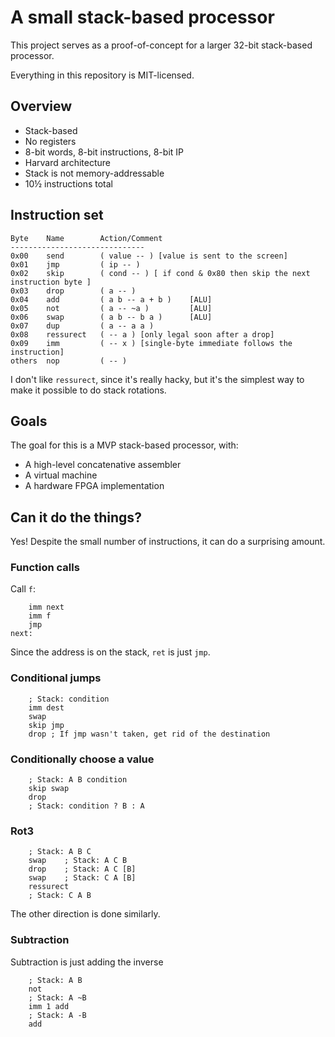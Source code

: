 # A small stack-based processor

This project serves as a proof-of-concept for a larger 32-bit stack-based processor.

Everything in this repository is MIT-licensed.

## Overview

 - Stack-based
 - No registers
 - 8-bit words, 8-bit instructions, 8-bit IP
 - Harvard architecture
 - Stack is not memory-addressable
 - 10½ instructions total

## Instruction set

```
Byte    Name        Action/Comment
------------------------------
0x00    send        ( value -- ) [value is sent to the screen]
0x01    jmp         ( ip -- )
0x02    skip        ( cond -- ) [ if cond & 0x80 then skip the next instruction byte ]
0x03    drop        ( a -- )
0x04    add         ( a b -- a + b )    [ALU]
0x05    not         ( a -- ~a )         [ALU]
0x06    swap        ( a b -- b a )      [ALU]
0x07    dup         ( a -- a a )
0x08    ressurect   ( -- a ) [only legal soon after a drop]
0x09    imm         ( -- x ) [single-byte immediate follows the instruction]
others  nop         ( -- )
```

I don't like `ressurect`, since it's really hacky, but it's the simplest way to make it
possible to do stack rotations.

## Goals

The goal for this is a MVP stack-based processor, with:
 - A high-level concatenative assembler
 - A virtual machine
 - A hardware FPGA implementation

## Can it do the things?

Yes! Despite the small number of instructions, it can do a surprising amount.

### Function calls

Call `f`:
```
    imm next
    imm f
    jmp
next:
```
Since the address is on the stack, `ret` is just `jmp`.

### Conditional jumps

```
    ; Stack: condition
    imm dest
    swap
    skip jmp
    drop ; If jmp wasn't taken, get rid of the destination
```

### Conditionally choose a value

```
    ; Stack: A B condition
    skip swap
    drop
    ; Stack: condition ? B : A
```

### Rot3

```
    ; Stack: A B C
    swap    ; Stack: A C B
    drop    ; Stack: A C [B]
    swap    ; Stack: C A [B]
    ressurect
    ; Stack: C A B
```
The other direction is done similarly.

### Subtraction

Subtraction is just adding the inverse

```
    ; Stack: A B
    not
    ; Stack: A ~B
    imm 1 add
    ; Stack: A -B
    add
```
